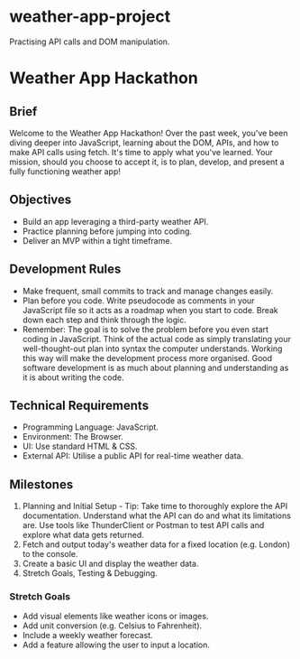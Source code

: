 # weather-app-project
Practising API calls and DOM manipulation.

# Weather App Hackathon

## Brief
Welcome to the Weather App Hackathon! Over the past week, you've been diving deeper into JavaScript, learning about the DOM, APIs, and how to make API calls using fetch. It's time to apply what you've learned. Your mission, should you choose to accept it, is to plan, develop, and present a fully functioning weather app!

## Objectives
+ Build an app leveraging a third-party weather API.
+ Practice planning before jumping into coding.
+ Deliver an MVP within a tight timeframe.

## Development Rules

- Make frequent, small commits to track and manage changes easily.
- Plan before you code. Write pseudocode as comments in your JavaScript file so it acts as a roadmap when you start to code. Break down each step and think through the logic.
- Remember: The goal is to solve the problem before you even start coding in JavaScript. Think of the actual code as simply translating your well-thought-out plan into syntax the computer understands. Working this way will make the development process more organised. Good software development is as much about planning and understanding as it is about writing the code.

## Technical Requirements
+ Programming Language: JavaScript.
+ Environment: The Browser.
+ UI: Use standard HTML & CSS.
+ External API: Utilise a public API for real-time weather data.

## Milestones
1. Planning and Initial Setup - Tip: Take time to thoroughly explore the API documentation. Understand what the API can do and what its limitations are. Use tools like ThunderClient or Postman to test API calls and explore what data gets returned.
2. Fetch and output today's weather data for a fixed location (e.g. London) to the console.
3. Create a basic UI and display the weather data.
4. Stretch Goals, Testing & Debugging.

### Stretch Goals
+ Add visual elements like weather icons or images.
+ Add unit conversion (e.g. Celsius to Fahrenheit).
+ Include a weekly weather forecast.
+ Add a feature allowing the user to input a location.
